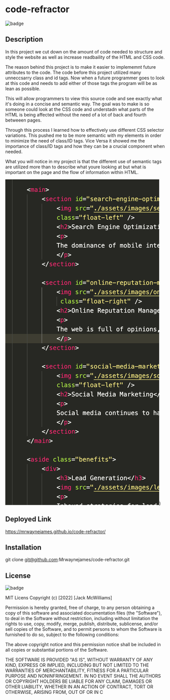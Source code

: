 # code-refractor
![badge](https://img.shields.io/badge/license-MIT-brightgreen)

## Description

In this project we cut down on the amount of code needed to structure and style the website as well as increase readbaility of the HTML and CSS code.

The reason behind this project is to make it easier to implememnt future attributes to the code. The code before this project utilized many unneccsarry class and id tags. Now when a future programmer goes to look at this code and needs to add either of those tags the program will be as lean as possible.

This will allow programmers to view this source code and see exactly what it's doing in a concise and semantic way. The goal was to make is so someone could look at the CSS code and understadn what parts of the HTML is being affected without the need of a lot of back and fourth betweeen pages.

Through this process I learned how to effectively use different CSS selector variations. This pushed me to be more semantic with my elements in order to minimize the need of class/ID tags. Vice Versa it showed me the importance of class/ID tags and how they can be a crucial component when needed.

What you will notice in my project is that the different use of semantic tags are utilized more than to describe what youre looking at but what is important on the page and the flow of information within HTML.

![syntax](assets/images/Screen%20Shot%202022-11-19%20at%204.29.23%20PM.png))

## Deployed Link 
https://mrwaynejames.github.io/code-refractor/

## Installation 

git clone git@github.com:Mrwaynejames/code-refractor.git

## License
![badge](https://img.shields.io/badge/license-MIT-brightgreen)

MIT Licens Copyright (c) [2022] [Jack McWilliams]

Permission is hereby granted, free of charge, to any person obtaining a copy
of this software and associated documentation files (the "Software"), to deal
in the Software without restriction, including without limitation the rights
to use, copy, modify, merge, publish, distribute, sublicense, and/or sell
copies of the Software, and to permit persons to whom the Software is
furnished to do so, subject to the following conditions:

The above copyright notice and this permission notice shall be included in all
copies or substantial portions of the Software.

THE SOFTWARE IS PROVIDED "AS IS", WITHOUT WARRANTY OF ANY KIND, EXPRESS OR
IMPLIED, INCLUDING BUT NOT LIMITED TO THE WARRANTIES OF MERCHANTABILITY,
FITNESS FOR A PARTICULAR PURPOSE AND NONINFRINGEMENT. IN NO EVENT SHALL THE
AUTHORS OR COPYRIGHT HOLDERS BE LIABLE FOR ANY CLAIM, DAMAGES OR OTHER
LIABILITY, WHETHER IN AN ACTION OF CONTRACT, TORT OR OTHERWISE, ARISING FROM,
OUT OF OR IN C


